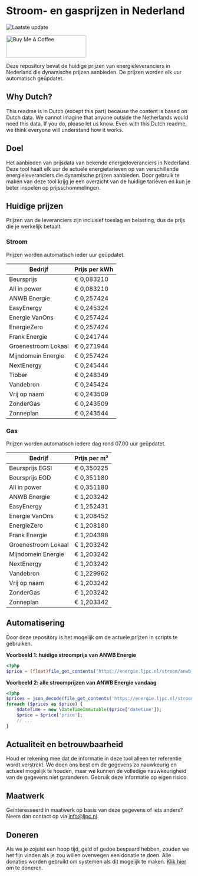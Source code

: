 # Stroom- en gasprijzen in Nederland

![Laatste update](https://img.shields.io/badge/laatste%20update-2025--06--14%2003%3A00%20CET-brightgreen)

<a href="https://www.buymeacoffee.com/Lars-" target="_blank"><img src="https://cdn.buymeacoffee.com/buttons/v2/default-orange.png" alt="Buy Me A Coffee" height="60" style="height: 60px !important;width: 217px !important;" ></a>

Deze repository bevat de huidige prijzen van energieleveranciers in Nederland die dynamische prijzen aanbieden. De prijzen worden elk uur automatisch geüpdatet.

## Why Dutch?

This readme is in Dutch (except this part) because the content is based on Dutch data. We cannot imagine that anyone outside the Netherlands would need this data. If you do, please let us know. Even with this Dutch readme, we think
everyone will understand how it works.

## Doel

Het aanbieden van prijsdata van bekende energieleveranciers in Nederland. Deze tool haalt elk uur de actuele energietarieven op van verschillende energieleveranciers die dynamische prijzen aanbieden. Door gebruik te maken van deze tool
krijg je een overzicht van de huidige tarieven en kun je beter inspelen op prijsschommelingen.

## Huidige prijzen

Prijzen van de leveranciers zijn inclusief toeslag en belasting, dus de prijs die je werkelijk betaalt.

### Stroom

Prijzen worden automatisch ieder uur geüpdatet.

 Bedrijf | Prijs per kWh 
---------|---------------
Beursprijs | € 0,083210
All in power | € 0,083210
ANWB Energie | € 0,257424
EasyEnergy | € 0,245324
Energie VanOns | € 0,257424
EnergieZero | € 0,257424
Frank Energie | € 0,241744
Groenestroom Lokaal | € 0,271944
Mijndomein Energie | € 0,257424
NextEnergy | € 0,245444
Tibber | € 0,248349
Vandebron | € 0,245424
Vrij op naam | € 0,243509
ZonderGas | € 0,243509
Zonneplan | € 0,243544


### Gas

Prijzen worden automatisch iedere dag rond 07.00 uur geüpdatet.

 Bedrijf | Prijs per m³ 
---------|--------------
Beursprijs EGSI | € 0,350225
Beursprijs EOD | € 0,351180
All in power | € 0,351180
ANWB Energie | € 1,203242
EasyEnergy | € 1,252431
Energie VanOns | € 1,208452
EnergieZero | € 1,208180
Frank Energie | € 1,204398
Groenestroom Lokaal | € 1,203242
Mijndomein Energie | € 1,203242
NextEnergy | € 1,203242
Vandebron | € 1,229962
Vrij op naam | € 1,203242
ZonderGas | € 1,203242
Zonneplan | € 1,203342


## Automatisering

Door deze repository is het mogelijk om de actuele prijzen in scripts te gebruiken.

**Voorbeeld 1: huidige stroomprijs van ANWB Energie**

```php
<?php
$price = (float)file_get_contents('https://energie.ljpc.nl/stroom/anwb-energie-nu.txt');

```

**Voorbeeld 2: alle stroomprijzen van ANWB Energie vandaag**

```php
<?php
$prices = json_decode(file_get_contents('https://energie.ljpc.nl/stroom/all-in-power-vandaag.json'),true);
foreach ($prices as $price) {
    $dateTime = new \DateTimeImmutable($price['datetime']);
    $price = $price['price'];
    // ...
}
```

## Actualiteit en betrouwbaarheid

Houd er rekening mee dat de informatie in deze tool alleen ter referentie wordt verstrekt. We doen ons best om de gegevens zo nauwkeurig en actueel mogelijk te houden, maar we kunnen de volledige nauwkeurigheid van de gegevens niet
garanderen. Gebruik deze informatie op eigen risico.

## Maatwerk

Geïnteresseerd in maatwerk op basis van deze gegevens of iets anders? Neem dan contact op
via [info@ljpc.nl](mailto:info@ljpc.nl?subject=Energie%20prijzen).

## Doneren

Als we je zojuist een hoop tijd, geld of gedoe bespaard hebben, zouden we het fijn vinden als je zou willen overwegen een
donatie te doen. Alle donaties worden gebruikt om systemen als dit mogelijk te
maken. [Klik hier](https://www.buymeacoffee.com/Lars-) om te doneren.
